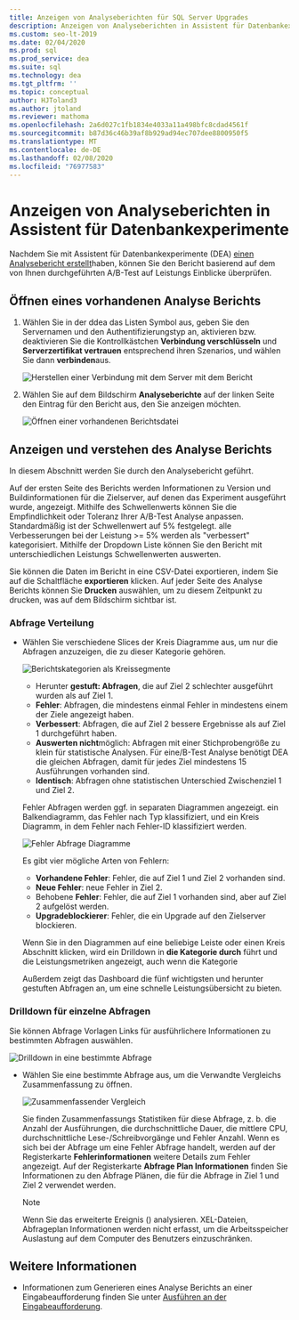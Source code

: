 ```yaml
---
title: Anzeigen von Analyseberichten für SQL Server Upgrades
description: Anzeigen von Analyseberichten in Assistent für Datenbankexperimente
ms.custom: seo-lt-2019
ms.date: 02/04/2020
ms.prod: sql
ms.prod_service: dea
ms.suite: sql
ms.technology: dea
ms.tgt_pltfrm: ''
ms.topic: conceptual
author: HJToland3
ms.author: jtoland
ms.reviewer: mathoma
ms.openlocfilehash: 2a6d027c1fb1834e4033a11a498bfc8cdad4561f
ms.sourcegitcommit: b87d36c46b39af8b929ad94ec707dee8800950f5
ms.translationtype: MT
ms.contentlocale: de-DE
ms.lasthandoff: 02/08/2020
ms.locfileid: "76977583"
---
```

# <a name="view-analysis-reports-in-database-experimentation-assistant"></a>Anzeigen von Analyseberichten in Assistent für Datenbankexperimente

Nachdem Sie mit Assistent für Datenbankexperimente (DEA) [einen Analysebericht erstellt](database-experimentation-assistant-create-report.md)haben, können Sie den Bericht basierend auf dem von Ihnen durchgeführten A/B-Test auf Leistungs Einblicke überprüfen.

## <a name="open-an-existing-analysis-report"></a>Öffnen eines vorhandenen Analyse Berichts

1. Wählen Sie in der ddea das Listen Symbol aus, geben Sie den Servernamen und den Authentifizierungstyp an, aktivieren bzw. deaktivieren Sie die Kontrollkästchen **Verbindung verschlüsseln** und **Serverzertifikat vertrauen** entsprechend ihren Szenarios, und wählen Sie dann **verbinden**aus.

   ![Herstellen einer Verbindung mit dem Server mit dem Bericht](./media/database-experimentation-assistant-view-report/dea-connect-to-server-with-report-files.png)

2. Wählen Sie auf dem Bildschirm **Analyseberichte** auf der linken Seite den Eintrag für den Bericht aus, den Sie anzeigen möchten.

   ![Öffnen einer vorhandenen Berichtsdatei](./media/database-experimentation-assistant-view-report/dea-select-report-to-view.png)

## <a name="view-and-understand-the-analysis-report"></a>Anzeigen und verstehen des Analyse Berichts

In diesem Abschnitt werden Sie durch den Analysebericht geführt.

Auf der ersten Seite des Berichts werden Informationen zu Version und Buildinformationen für die Zielserver, auf denen das Experiment ausgeführt wurde, angezeigt. Mithilfe des Schwellenwerts können Sie die Empfindlichkeit oder Toleranz Ihrer A/B-Test Analyse anpassen. Standardmäßig ist der Schwellenwert auf 5% festgelegt. alle Verbesserungen bei der Leistung >= 5% werden als "verbessert" kategorisiert.  Mithilfe der Dropdown Liste können Sie den Bericht mit unterschiedlichen Leistungs Schwellenwerten auswerten.

Sie können die Daten im Bericht in eine CSV-Datei exportieren, indem Sie auf die Schaltfläche **exportieren** klicken.  Auf jeder Seite des Analyse Berichts können Sie **Drucken** auswählen, um zu diesem Zeitpunkt zu drucken, was auf dem Bildschirm sichtbar ist.

### <a name="query-distribution"></a>Abfrage Verteilung

- Wählen Sie verschiedene Slices der Kreis Diagramme aus, um nur die Abfragen anzuzeigen, die zu dieser Kategorie gehören.

   ![Berichtskategorien als Kreissegmente](./media/database-experimentation-assistant-view-report/dea-view-report-pie-slices.png)

  - Herunter **gestuft: Abfragen**, die auf Ziel 2 schlechter ausgeführt wurden als auf Ziel 1.
  - **Fehler**: Abfragen, die mindestens einmal Fehler in mindestens einem der Ziele angezeigt haben.
  - **Verbessert**: Abfragen, die auf Ziel 2 bessere Ergebnisse als auf Ziel 1 durchgeführt haben.
  - **Auswerten nicht**möglich: Abfragen mit einer Stichprobengröße zu klein für statistische Analysen. Für eine/B-Test Analyse benötigt DEA die gleichen Abfragen, damit für jedes Ziel mindestens 15 Ausführungen vorhanden sind.
  - **Identisch**: Abfragen ohne statistischen Unterschied Zwischenziel 1 und Ziel 2.

  Fehler Abfragen werden ggf. in separaten Diagrammen angezeigt. ein Balkendiagramm, das Fehler nach Typ klassifiziert, und ein Kreis Diagramm, in dem Fehler nach Fehler-ID klassifiziert werden.

   ![Fehler Abfrage Diagramme](./media/database-experimentation-assistant-view-report/dea-error-query-charts.png)

  Es gibt vier mögliche Arten von Fehlern:

  - **Vorhandene Fehler**: Fehler, die auf Ziel 1 und Ziel 2 vorhanden sind.
  - **Neue Fehler**: neue Fehler in Ziel 2.
  - Behobene **Fehler**: Fehler, die auf Ziel 1 vorhanden sind, aber auf Ziel 2 aufgelöst werden.
  - **Upgradeblockierer**: Fehler, die ein Upgrade auf den Zielserver blockieren.

  Wenn Sie in den Diagrammen auf eine beliebige Leiste oder einen Kreis Abschnitt klicken, wird ein Drilldown in **die Kategorie durch** führt und die Leistungsmetriken angezeigt, auch wenn die Kategorie

  Außerdem zeigt das Dashboard die fünf wichtigsten und herunter gestuften Abfragen an, um eine schnelle Leistungsübersicht zu bieten.

### <a name="individual-query-drill-down"></a>Drilldown für einzelne Abfragen

Sie können Abfrage Vorlagen Links für ausführlichere Informationen zu bestimmten Abfragen auswählen.

![Drilldown in eine bestimmte Abfrage](./media/database-experimentation-assistant-view-report/dea-query-drill-down-report.png)

- Wählen Sie eine bestimmte Abfrage aus, um die Verwandte Vergleichs Zusammenfassung zu öffnen.

   ![Zusammenfassender Vergleich](./media/database-experimentation-assistant-view-report/dea-view-report-comparison-summary.png)

   Sie finden Zusammenfassungs Statistiken für diese Abfrage, z. b. die Anzahl der Ausführungen, die durchschnittliche Dauer, die mittlere CPU, durchschnittliche Lese-/Schreibvorgänge und Fehler Anzahl.  Wenn es sich bei der Abfrage um eine Fehler Abfrage handelt, werden auf der Registerkarte **Fehlerinformationen** weitere Details zum Fehler angezeigt.  Auf der Registerkarte **Abfrage Plan Informationen** finden Sie Informationen zu den Abfrage Plänen, die für die Abfrage in Ziel 1 und Ziel 2 verwendet werden.

   > [!NOTE]
   > Wenn Sie das erweiterte Ereignis () analysieren. XEL-Dateien, Abfrageplan Informationen werden nicht erfasst, um die Arbeitsspeicher Auslastung auf dem Computer des Benutzers einzuschränken.

## <a name="see-also"></a>Weitere Informationen

- Informationen zum Generieren eines Analyse Berichts an einer Eingabeaufforderung finden Sie unter [Ausführen an der Eingabeaufforderung](database-experimentation-assistant-run-command-prompt.md).
